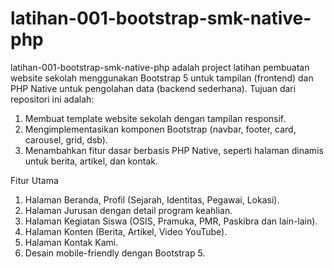 # latihan-001-bootstrap-smk-native-php
latihan-001-bootstrap-smk-native-php adalah project latihan pembuatan website sekolah menggunakan Bootstrap 5 untuk tampilan (frontend) dan PHP Native untuk pengolahan data (backend sederhana).
Tujuan dari repositori ini adalah:
1. Membuat template website sekolah dengan tampilan responsif.
2. Mengimplementasikan komponen Bootstrap (navbar, footer, card, carousel, grid, dsb).
3. Menambahkan fitur dasar berbasis PHP Native, seperti halaman dinamis untuk berita, artikel, dan kontak.

Fitur Utama
1. Halaman Beranda, Profil (Sejarah, Identitas, Pegawai, Lokasi).
2. Halaman Jurusan dengan detail program keahlian.
3. Halaman Kegiatan Siswa (OSIS, Pramuka, PMR, Paskibra dan lain-lain).
4. Halaman Konten (Berita, Artikel, Video YouTube).
5. Halaman Kontak Kami.
6. Desain mobile-friendly dengan Bootstrap 5.
